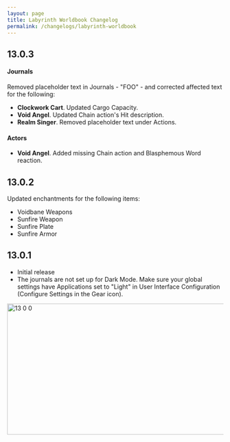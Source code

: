 ```yaml
---
layout: page
title: Labyrinth Worldbook Changelog
permalink: /changelogs/labyrinth-worldbook
---
```


## 13.0.3

#### Journals

Removed placeholder text in Journals - "FOO" - and corrected affected text for the following:

- **Clockwork Cart**. Updated Cargo Capacity.
- **Void Angel**. Updated Chain action's Hit description.
- **Realm Singer**. Removed placeholder text under Actions.

#### Actors

- **Void Angel**. Added missing Chain action and Blasphemous Word reaction.

## 13.0.2
Updated enchantments for the following items:

- Voidbane Weapons
- Sunfire Weapon
- Sunfire Plate
- Sunfire Armor

## 13.0.1
- Initial release
- The journals are not set up for Dark Mode.  Make sure your global settings have Applications set to "Light" in User Interface Configuration (Configure Settings in the Gear icon).

<img width="537" height="305" alt="13 0 0" src="https://github.com/user-attachments/assets/46145c51-6636-4d0c-aa90-876b75d3328c" />

